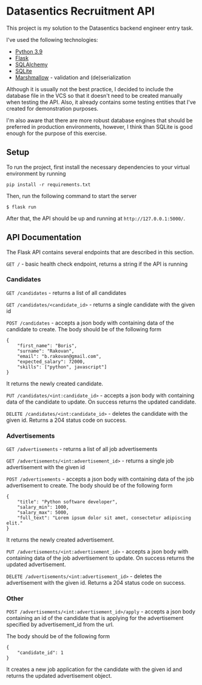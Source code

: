 # Datasentics Recruitment API 

This project is my solution to the Datasentics backend engineer entry task.

I've used the following technologies:

- [Python 3.9](https://www.python.org/)
- [Flask](https://flask.palletsprojects.com/)
- [SQLAlchemy](https://www.sqlalchemy.org/)
- [SQLite](https://www.sqlite.org/)
- [Marshmallow](https://marshmallow.readthedocs.io/) - validation and (de)serialization


Although it is usually not the best practice, I decided to include the database file in the VCS so that it doesn't
need to be created manually when testing the API. Also, it already contains some testing entities that I've created for 
demonstration purposes.

I'm also aware that there are more robust database engines that should be preferred in production environments,
however, I think than SQLite is good enough for the purpose of this exercise.

## Setup

To run the project, first install the necessary dependencies to your virtual environment by running

```
pip install -r requirements.txt
```

Then, run the following command to start the server


```
$ flask run
```

After that, the API should be up and running at `http://127.0.0.1:5000/`.

## API Documentation


The Flask API contains several endpoints that are described in this section.

`GET /` - basic health check endpoint, returns a string if the API is running

### Candidates

`GET /candidates` - returns a list of all candidates

`GET /candidates/<candidate_id>` - returns a single candidate with the given id

`POST /candidates` - accepts a json body with containing data of the candidate to create. The body 
should be of the following form

```
{
	"first_name": "Boris",
	"surname": "Rakovan",
	"email": "b.rakovan@gmail.com",
	"expected_salary": 72000,
	"skills": ["python", javascript"]
}
```

It returns the newly created candidate.

`PUT /candidates/<int:candidate_id>` - accepts a json body with containing data of the candidate to update. On success 
returns the updated candidate.

`DELETE /candidates/<int:candidate_id>` - deletes the candidate with the given id. Returns a 204 status code on success.

### Advertisements

`GET /advertisements` - returns a list of all job advertisements

`GET /advertisements/<int:advertisement_id>` - returns a single job advertisement with the given id

`POST /advertisements` - accepts a json body with containing data of the job advertisement to create. The body 
should be of the following form

```
{
	"title": "Python software developer",
	"salary_min": 1000,
	"salary_max": 5000,
	"full_text": "Lorem ipsum dolor sit amet, consectetur adipiscing elit."
}
```

It returns the newly created advertisement.

`PUT /advertisements/<int:advertisement_id>` - accepts a json body with containing data of the job advertisement to 
update. On success returns the updated advertisement.

`DELETE /advertisements/<int:advertisement_id>` - deletes the advertisement with the given id. Returns a 204 status 
code on success.


### Other

`POST /advertisements/<int:advertisement_id>/apply` - accepts a json body containing an id of the candidate
that is applying for the advertisement specified by advertisement_id from the url.

The body should be of the following form

```
{
    "candidate_id": 1
}
```

It creates a new job application for the candidate with the given id and returns the updated advertisement object. 

